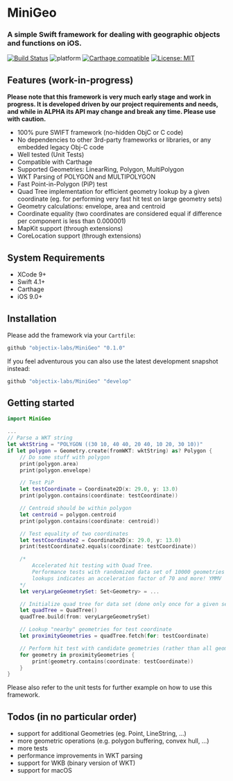# MiniGeo

### A simple Swift framework for dealing with geographic objects and functions on iOS.

[![Build Status](https://travis-ci.org/objectix-labs/MiniGeo.svg?branch=develop)](https://travis-ci.org/objectix-labs/MiniGeo)
![platform](https://img.shields.io/badge/platform-iOS-lightgray.svg)
[![Carthage compatible](https://img.shields.io/badge/Carthage-compatible-4BC51D.svg?style=flat)](https://github.com/Carthage/Carthage)
[![License: MIT](https://img.shields.io/badge/License-MIT-yellow.svg)](https://opensource.org/licenses/MIT)

## Features (work-in-progress)
**Please note that this framework is very much early stage and work in progress. It is developed driven by our project requirements and needs, and while in ALPHA its API may change and break any time. Please use with caution.**

* 100% pure SWIFT framework (no-hidden ObjC or C code)
* No dependencies to other 3rd-party frameworks or libraries, or any embedded legacy Obj-C code
* Well tested (Unit Tests)
* Compatible with Carthage
* Supported Geometries: LinearRing, Polygon, MultiPolygon
* WKT Parsing of POLYGON and MULTIPOLYGON
* Fast Point-in-Polygon (PiP) test
* Quad Tree implementation for efficient geometry lookup by a given coordinate (eg. for performing very fast hit test on large geometry sets)
* Geometry calculations: envelope, area and centroid
* Coordinate equality (two coordinates are considered equal if difference per component is less than 0.000001)
* MapKit support (through extensions)
* CoreLocation support (through extensions)

## System Requirements
* XCode 9+
* Swift 4.1+
* Carthage
* iOS 9.0+

## Installation
Please add the framework via your `Cartfile`:
```bash
github "objectix-labs/MiniGeo" "0.1.0"
```

If you feel adventurous you can also use the latest development snapshot instead:
```bash
github "objectix-labs/MiniGeo" "develop"
````

## Getting started

```swift
import MiniGeo

...
// Parse a WKT string
let wktString = "POLYGON ((30 10, 40 40, 20 40, 10 20, 30 10))"
if let polygon = Geometry.create(fromWKT: wktString) as? Polygon {
    // Do some stuff with polygon
    print(polygon.area)
    print(polygon.envelope)

    // Test PiP
    let testCoordinate = Coordinate2D(x: 29.0, y: 13.0)
    print(polygon.contains(coordinate: testCoordinate))

    // Centroid should be within polygon
    let centroid = polygon.centroid
    print(polygon.contains(coordinate: centroid))

    // Test equality of two coordinates
    let testCoordinate2 = Coordinate2D(x: 29.0, y: 13.0)
    print(testCoordinate2.equals(coordinate: testCoordinate))

    /*
        Accelerated hit testing with Quad Tree.
        Performance tests with randomized data set of 10000 geometries with 10000 random coordinate 
        lookups indicates an acceleration factor of 70 and more! YMMV
    */
    let veryLargeGeometrySet: Set<Geometry> = ...

    // Initialize quad tree for data set (done only once for a given set!)
    let quadTree = QuadTree()
    quadTree.build(from: veryLargeGeometrySet)

    // Lookup "nearby" geometries for test coordinate
    let proximityGeometries = quadTree.fetch(for: testCoordinate)

    // Perform hit test with candidate geometries (rather than all geometries in data set)
    for geometry in proximityGeometries {
        print(geometry.contains(coordinate: testCoordinate))
    }
}
```

Please also refer to the unit tests for further example on how to use this framework.

## Todos (in no particular order)
* support for additional Geometries (eg. Point, LineString, ...)
* more geometric operations (e.g. polygon buffering, convex hull, ...)
* more tests
* performance improvements in WKT parsing
* support for WKB (binary version of WKT)
* support for macOS

